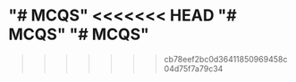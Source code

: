 "# MCQS" 
<<<<<<< HEAD
"# MCQS" 
"# MCQS" 
=======
>>>>>>> cb78eef2bc0d36411850969458c04d75f7a79c34

